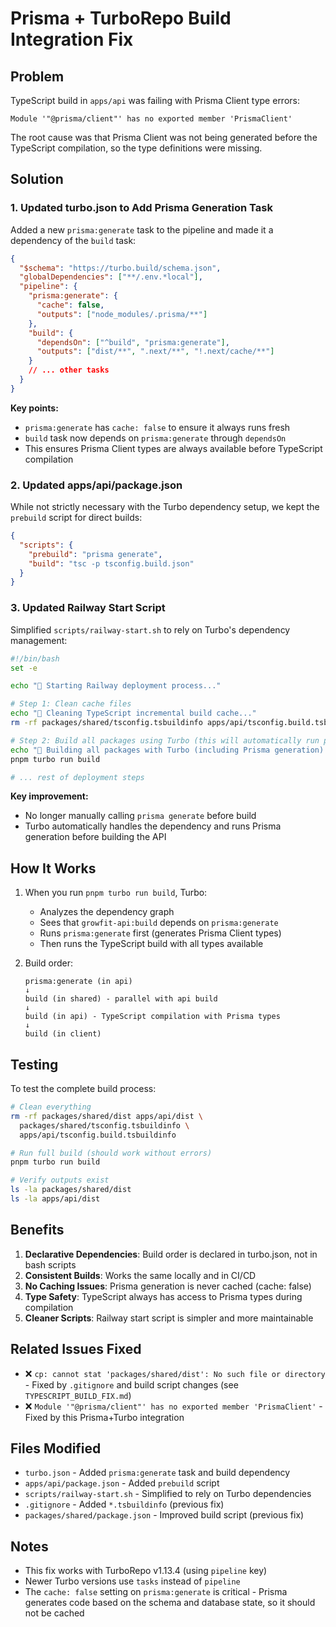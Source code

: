 # Prisma + TurboRepo Build Integration Fix

## Problem
TypeScript build in `apps/api` was failing with Prisma Client type errors:
```
Module '"@prisma/client"' has no exported member 'PrismaClient'
```

The root cause was that Prisma Client was not being generated before the TypeScript compilation, so the type definitions were missing.

## Solution

### 1. Updated turbo.json to Add Prisma Generation Task
Added a new `prisma:generate` task to the pipeline and made it a dependency of the `build` task:

```json
{
  "$schema": "https://turbo.build/schema.json",
  "globalDependencies": ["**/.env.*local"],
  "pipeline": {
    "prisma:generate": {
      "cache": false,
      "outputs": ["node_modules/.prisma/**"]
    },
    "build": {
      "dependsOn": ["^build", "prisma:generate"],
      "outputs": ["dist/**", ".next/**", "!.next/cache/**"]
    }
    // ... other tasks
  }
}
```

**Key points:**
- `prisma:generate` has `cache: false` to ensure it always runs fresh
- `build` task now depends on `prisma:generate` through `dependsOn`
- This ensures Prisma Client types are always available before TypeScript compilation

### 2. Updated apps/api/package.json
While not strictly necessary with the Turbo dependency setup, we kept the `prebuild` script for direct builds:

```json
{
  "scripts": {
    "prebuild": "prisma generate",
    "build": "tsc -p tsconfig.build.json"
  }
}
```

### 3. Updated Railway Start Script
Simplified `scripts/railway-start.sh` to rely on Turbo's dependency management:

```bash
#!/bin/bash
set -e

echo "🚀 Starting Railway deployment process..."

# Step 1: Clean cache files
echo "🧹 Cleaning TypeScript incremental build cache..."
rm -rf packages/shared/tsconfig.tsbuildinfo apps/api/tsconfig.build.tsbuildinfo

# Step 2: Build all packages using Turbo (this will automatically run prisma:generate first)
echo "🔧 Building all packages with Turbo (including Prisma generation)..."
pnpm turbo run build

# ... rest of deployment steps
```

**Key improvement:** 
- No longer manually calling `prisma generate` before build
- Turbo automatically handles the dependency and runs Prisma generation before building the API

## How It Works

1. When you run `pnpm turbo run build`, Turbo:
   - Analyzes the dependency graph
   - Sees that `growfit-api:build` depends on `prisma:generate`
   - Runs `prisma:generate` first (generates Prisma Client types)
   - Then runs the TypeScript build with all types available

2. Build order:
   ```
   prisma:generate (in api)
   ↓
   build (in shared) - parallel with api build
   ↓
   build (in api) - TypeScript compilation with Prisma types
   ↓
   build (in client)
   ```

## Testing

To test the complete build process:

```bash
# Clean everything
rm -rf packages/shared/dist apps/api/dist \
  packages/shared/tsconfig.tsbuildinfo \
  apps/api/tsconfig.build.tsbuildinfo

# Run full build (should work without errors)
pnpm turbo run build

# Verify outputs exist
ls -la packages/shared/dist
ls -la apps/api/dist
```

## Benefits

1. **Declarative Dependencies**: Build order is declared in turbo.json, not in bash scripts
2. **Consistent Builds**: Works the same locally and in CI/CD
3. **No Caching Issues**: Prisma generation is never cached (cache: false)
4. **Type Safety**: TypeScript always has access to Prisma types during compilation
5. **Cleaner Scripts**: Railway start script is simpler and more maintainable

## Related Issues Fixed

- ❌ `cp: cannot stat 'packages/shared/dist': No such file or directory` - Fixed by `.gitignore` and build script changes (see `TYPESCRIPT_BUILD_FIX.md`)
- ❌ `Module '"@prisma/client"' has no exported member 'PrismaClient'` - Fixed by this Prisma+Turbo integration

## Files Modified

- `turbo.json` - Added `prisma:generate` task and build dependency
- `apps/api/package.json` - Added `prebuild` script
- `scripts/railway-start.sh` - Simplified to rely on Turbo dependencies
- `.gitignore` - Added `*.tsbuildinfo` (previous fix)
- `packages/shared/package.json` - Improved build script (previous fix)

## Notes

- This fix works with TurboRepo v1.13.4 (using `pipeline` key)
- Newer Turbo versions use `tasks` instead of `pipeline`
- The `cache: false` setting on `prisma:generate` is critical - Prisma generates code based on the schema and database state, so it should not be cached
